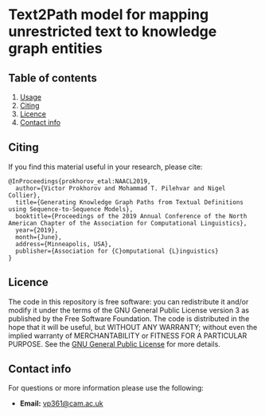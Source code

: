 # Text2Path model for mapping  unrestricted text to knowledge graph entities

## Table of contents
1. [Usage](#markdown-header-usage)
2. [Citing](#markdown-header-citing)
3. [Licence](#markdown-header-licence)
4. [Contact info](#markdown-header-contact-info)


## Citing

If you find this material useful in your research, please cite:

```
@InProceedings{prokhorov_etal:NAACL2019,
  author={Victor Prokhorov and Mohammad T. Pilehvar and Nigel Collier},
  title={Generating Knowledge Graph Paths from Textual Definitions using Sequence-to-Sequence Models},
  booktitle={Proceedings of the 2019 Annual Conference of the North American Chapter of the Association for Computational Linguistics},
  year={2019},
  month={June},
  address={Minneapolis, USA},
  publisher={Association for {C}omputational {L}inguistics}
}  
```

## Licence

The code in this repository is free software: you can redistribute it and/or modify it under the terms of the GNU General Public License version 3 as published by the Free Software Foundation. The code is distributed in the hope that it will be useful, but WITHOUT ANY WARRANTY; without even the implied warranty of MERCHANTABILITY or FITNESS FOR A PARTICULAR PURPOSE.  See the [GNU General Public License](https://www.gnu.org/licenses/gpl-3.0.en.html) for more details.


## Contact info

For questions or more information please use the following:
* **Email:** vp361@cam.ac.uk 